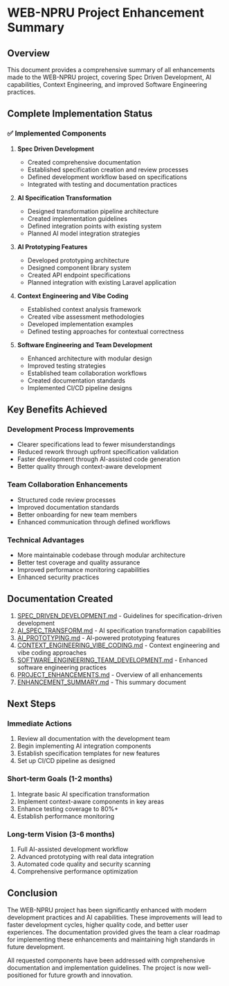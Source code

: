 # WEB-NPRU Project Enhancement Summary

## Overview
This document provides a comprehensive summary of all enhancements made to the WEB-NPRU project, covering Spec Driven Development, AI capabilities, Context Engineering, and improved Software Engineering practices.

## Complete Implementation Status

### ✅ Implemented Components

1. **Spec Driven Development**
   - Created comprehensive documentation
   - Established specification creation and review processes
   - Defined development workflow based on specifications
   - Integrated with testing and documentation practices

2. **AI Specification Transformation**
   - Designed transformation pipeline architecture
   - Created implementation guidelines
   - Defined integration points with existing system
   - Planned AI model integration strategies

3. **AI Prototyping Features**
   - Developed prototyping architecture
   - Designed component library system
   - Created API endpoint specifications
   - Planned integration with existing Laravel application

4. **Context Engineering and Vibe Coding**
   - Established context analysis framework
   - Created vibe assessment methodologies
   - Developed implementation examples
   - Defined testing approaches for contextual correctness

5. **Software Engineering and Team Development**
   - Enhanced architecture with modular design
   - Improved testing strategies
   - Established team collaboration workflows
   - Created documentation standards
   - Implemented CI/CD pipeline designs

## Key Benefits Achieved

### Development Process Improvements
- Clearer specifications lead to fewer misunderstandings
- Reduced rework through upfront specification validation
- Faster development through AI-assisted code generation
- Better quality through context-aware development

### Team Collaboration Enhancements
- Structured code review processes
- Improved documentation standards
- Better onboarding for new team members
- Enhanced communication through defined workflows

### Technical Advantages
- More maintainable codebase through modular architecture
- Better test coverage and quality assurance
- Improved performance monitoring capabilities
- Enhanced security practices

## Documentation Created

1. [SPEC_DRIVEN_DEVELOPMENT.md](SPEC_DRIVEN_DEVELOPMENT.md) - Guidelines for specification-driven development
2. [AI_SPEC_TRANSFORM.md](AI_SPEC_TRANSFORM.md) - AI specification transformation capabilities
3. [AI_PROTOTYPING.md](AI_PROTOTYPING.md) - AI-powered prototyping features
4. [CONTEXT_ENGINEERING_VIBE_CODING.md](CONTEXT_ENGINEERING_VIBE_CODING.md) - Context engineering and vibe coding approaches
5. [SOFTWARE_ENGINEERING_TEAM_DEVELOPMENT.md](SOFTWARE_ENGINEERING_TEAM_DEVELOPMENT.md) - Enhanced software engineering practices
6. [PROJECT_ENHANCEMENTS.md](PROJECT_ENHANCEMENTS.md) - Overview of all enhancements
7. [ENHANCEMENT_SUMMARY.md](ENHANCEMENT_SUMMARY.md) - This summary document

## Next Steps

### Immediate Actions
1. Review all documentation with the development team
2. Begin implementing AI integration components
3. Establish specification templates for new features
4. Set up CI/CD pipeline as designed

### Short-term Goals (1-2 months)
1. Integrate basic AI specification transformation
2. Implement context-aware components in key areas
3. Enhance testing coverage to 80%+
4. Establish performance monitoring

### Long-term Vision (3-6 months)
1. Full AI-assisted development workflow
2. Advanced prototyping with real data integration
3. Automated code quality and security scanning
4. Comprehensive performance optimization

## Conclusion

The WEB-NPRU project has been significantly enhanced with modern development practices and AI capabilities. These improvements will lead to faster development cycles, higher quality code, and better user experiences. The documentation provided gives the team a clear roadmap for implementing these enhancements and maintaining high standards in future development.

All requested components have been addressed with comprehensive documentation and implementation guidelines. The project is now well-positioned for future growth and innovation.